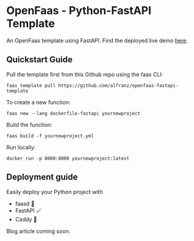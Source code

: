 # OpenFaas - Python-FastAPI Template

An OpenFaas template using FastAPI. Find the deployed live demo [here](faasd-demo.alexfranz.com).

## Quickstart Guide

Pull the template first from this Github repo using the faas CLI: 

```
faas template pull https://github.com/alfranz/openfaas-fastapi-template
```

To create a new function:

```
faas new --lang dockerfile-fastapi yournewproject
```

Build the function:

```
faas build -f yournewproject.yml
```

Run locally: 

```
docker run -p 8000:8000 yournewproject:latest
```

## Deployment guide

Easily deploy your Python project with 

- faasd 🐳
- FastAPI 🪄
- Caddy 🔐

Blog article coming soon.